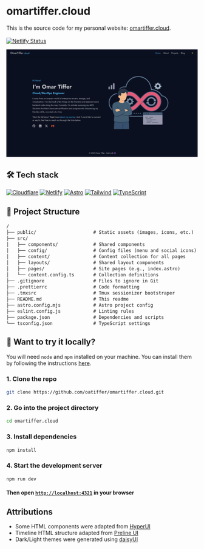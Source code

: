 # omartiffer.cloud

This is the source code for my personal website: [omartiffer.cloud](https://omartiffer.cloud).
<br /><br />
[![Netlify Status](https://api.netlify.com/api/v1/badges/072bc60c-5ab6-486b-a4d6-50e704fab1f4/deploy-status)](https://app.netlify.com/sites/omartiffer/deploys)

![Screenshot](/public/screenshot.png)

## 🛠️ Tech stack

[![Cloudflare](https://img.shields.io/badge/cloudflare-%20domain%20hosting-grey?labelColor=F96702&style=for-the-badge&logo=cloudflare&logoColor=white)](https://www.cloudflare.com/)
[![Netlify](https://img.shields.io/badge/netlify-%20static%20site%20hosting-grey?labelColor=00C7B7&style=for-the-badge&logo=netlify&logoColor=white)](https://www.netlify.com/)
[![Astro](https://img.shields.io/badge/astro-grey?labelColor=BC52EE&style=for-the-badge&logo=astro&logoColor=white)](https://astro.build)
[![Tailwind](https://img.shields.io/badge/tailwind-grey?labelColor=06B6D4&style=for-the-badge&logo=tailwindcss&logoColor=white)](https://tailwindcss.com/)
[![TypeScript](https://img.shields.io/badge/typescript-grey?labelColor=3178C6&style=for-the-badge&logo=typescript&logoColor=white)](https://www.typescriptlang.org/)

<!-- [![Cloudflare](https://img.shields.io/badge/cloudflare%20%28domain%20hosting%29-grey?style=for-the-badge&logo=cloudflare)](https://www.cloudflare.com/)
[![Netlify](https://img.shields.io/badge/netlify%20%28static%20site%20hosting%29-grey?style=for-the-badge&logo=netlify)](https://www.netlify.com/)
[![Astro](https://img.shields.io/badge/astro-grey?style=for-the-badge&logo=astro)](https://astro.build)
[![TypeScript](https://img.shields.io/badge/typescript-grey?style=for-the-badge&logo=typescript)](https://www.typescriptlang.org/)
[![Tailwind](https://img.shields.io/badge/tailwind%20css-grey?style=for-the-badge&logo=tailwindcss)](https://tailwindcss.com/) -->


## 📂 Project Structure

```text
/
├── public/                     # Static assets (images, icons, etc.)
├── src/
│   ├── components/             # Shared components
│   ├── config/                 # Config files (menu and social icons)
│   ├── content/                # Content collection for all pages
│   ├── layouts/                # Shared layout components
│   ├── pages/                  # Site pages (e.g., index.astro)
│   └── content.config.ts       # Collection definitions
├── .gitignore                  # Files to ignore in Git
├── .prettierrc                 # Code formatting
├── .tmxsrc                     # Tmux sessionizer bootstraper
├── README.md                   # This readme
├── astro.config.mjs            # Astro project config
├── eslint.config.js            # Linting rules
├── package.json                # Dependencies and scripts
└── tsconfig.json               # TypeScript settings
```

## 🚀 Want to try it locally?

You will need `node` and `npm` installed on your machine. You can install them by
following the instructions [here](https://nodejs.org/en/download).

### 1. Clone the repo

```bash
git clone https://github.com/oatiffer/omartiffer.cloud.git
```

### 2. Go into the project directory

```bash
cd omartiffer.cloud
```

### 3. Install dependencies

```bash
npm install
```

### 4. Start the development server

```bash
npm run dev
```

#### Then open [`http://localhost:4321`](http://localhost:4321) in your browser

## Attributions

- Some HTML components were adapted from [HyperUI](https://www.hyperui.dev/)
- Timeline HTML structure adapted from [Preline UI](https://www.preline.co/)
- Dark/Light themes were generated using [daisyUI](https://daisyui.com/theme-generator)
